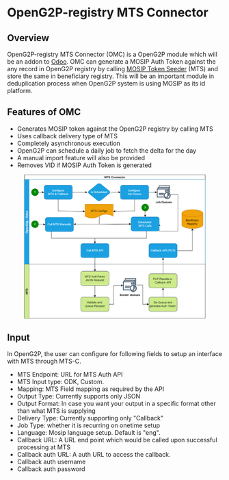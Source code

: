 # OpenG2P-registry MTS Connector

## Overview

OpenG2P-registry MTS Connector (OMC) is a OpenG2P module which will be an addon to [Odoo](https://www.odoo.com/). OMC can generate a MOSIP Auth Token against the any record in OpenG2P registry by calling [MOSIP Token Seeder](../../mosip-token-seeder.md) (MTS) and store the same in beneficiary registry. This will be an important module in deduplication process when OpenG2P system is using MOSIP as its id platform.

## Features of OMC

* Generates MOSIP token against the OpenG2P registry by calling MTS
* Uses callback delivery type of MTS
* Completely asynchronous execution
* OpenG2P can schedule a daily job to fetch the delta for the day
* A manual import feature will also be provided
* Removes VID if MOSIP Auth Token is generated&#x20;

<figure><img src="../../.gitbook/assets/openg2p-registry-mts-connector.png" alt=""><figcaption></figcaption></figure>

## Input

In OpenG2P, the user can configure for following fields to setup an interface with MTS through MTS-C.

* MTS Endpoint: URL for MTS Auth API
* MTS Input type: ODK, Custom.&#x20;
* Mapping: MTS Field mapping as required by the API
* Output Type: Currently supports only JSON
* Output Format: In case you want your output in a specific format other than what MTS is supplying
* Delivery Type: Currently supporting only "Callback"&#x20;
* Job Type: whether it is recurring on onetime setup
* Language: Mosip language setup. Default is "eng".
* Callback URL: A URL end point which would be called upon successful processing at MTS
* Callback auth URL: A auth URL to access the callback.
* Callback auth username
* Callback auth password



